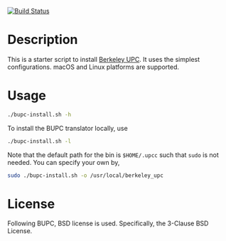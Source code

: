[![Build Status](https://travis-ci.org/ickc/bupc-install.svg?branch=master)](https://travis-ci.org/ickc/bupc-install)

# Description

This is a starter script to install [Berkeley UPC](http://upc.lbl.gov/download/). It uses the simplest configurations. macOS and Linux platforms are supported.

# Usage

```bash
./bupc-install.sh -h
```

To install the BUPC translator locally, use

```bash
./bupc-install.sh -l
```

Note that the default path for the bin is `$HOME/.upcc` such that `sudo` is not needed. You can specify your own by,

```bash
sudo ./bupc-install.sh -o /usr/local/berkeley_upc
```

# License

Following BUPC, BSD license is used. Specifically, the 3-Clause BSD License.
